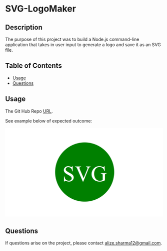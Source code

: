 # SVG-LogoMaker

## Description
The purpose of this project was to build a Node.js command-line application that takes in user input to generate a logo and save it as an SVG file.

## Table of Contents 
* [Usage](#usage)
* [Questions](#questions)

## Usage 
The  Git Hub Repo [URL](https://github.com/AlizaSharma/SVG-LogoMaker). 

See example below of expected outcome:

![SVG Logo Example](./assets/10-oop-homework-demo.png)

## Questions 
If questions arise on the project, please contact alize.sharma12@gmail.com. 

